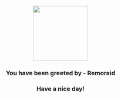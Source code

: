 <p align="center">
    <img src="https://raw.githubusercontent.com/PokeAPI/sprites/master/sprites/pokemon/223.png" width="150" height="150">
</p>
<h3 align="center">You have been greeted by - <b>Remoraid</b></h3>
<h3 align="center">Have a nice day!</h3>
